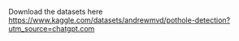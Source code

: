Download the datasets here
https://www.kaggle.com/datasets/andrewmvd/pothole-detection?utm_source=chatgpt.com

